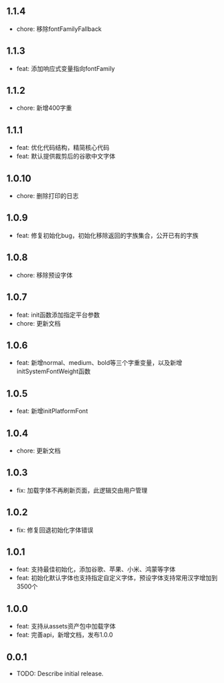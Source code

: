 ## 1.1.4

* chore: 移除fontFamilyFallback

## 1.1.3

* feat: 添加响应式变量指向fontFamily

## 1.1.2

* chore: 新增400字重

## 1.1.1

* feat: 优化代码结构，精简核心代码
* feat: 默认提供裁剪后的谷歌中文字体

## 1.0.10

* chore: 删除打印的日志

## 1.0.9

* feat: 修复初始化bug，初始化移除返回的字族集合，公开已有的字族

## 1.0.8

* chore: 移除预设字体

## 1.0.7

* feat: init函数添加指定平台参数
* chore: 更新文档

## 1.0.6

* feat: 新增normal、medium、bold等三个字重变量，以及新增initSystemFontWeight函数

## 1.0.5

* feat: 新增initPlatformFont

## 1.0.4

* chore: 更新文档

## 1.0.3

* fix: 加载字体不再刷新页面，此逻辑交由用户管理

## 1.0.2

* fix: 修复回退初始化字体错误

## 1.0.1

* feat: 支持最佳初始化，添加谷歌、苹果、小米、鸿蒙等字体
* feat: 初始化默认字体也支持指定自定义字体，预设字体支持常用汉字增加到3500个

## 1.0.0

* feat: 支持从assets资产包中加载字体
* feat: 完善api，新增文档，发布1.0.0

## 0.0.1

* TODO: Describe initial release.
